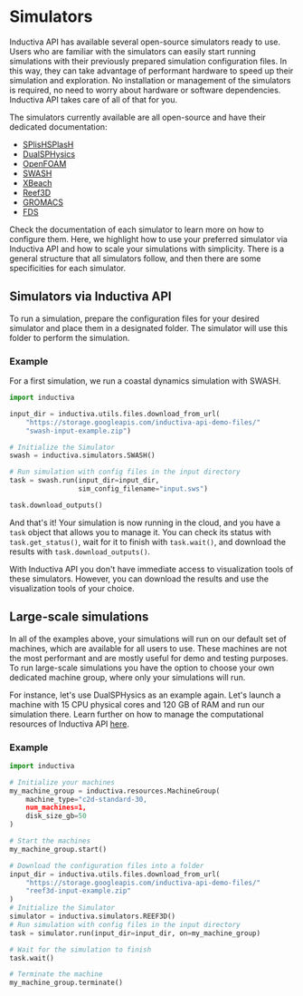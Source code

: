 # Simulators

Inductiva API has available several open-source simulators ready to use. Users 
who are familiar with the simulators can easily start running simulations with 
their previously prepared simulation configuration files. In this way, they can 
take advantage of performant hardware to speed up their simulation and exploration.
No installation or management of the simulators is required, no need to worry 
about hardware or software dependencies. Inductiva API takes care of all of that 
for you.

The simulators currently available are all open-source and have their dedicated 
documentation:
- [SPlisHSPlasH](https://github.com/InteractiveComputerGraphics/SPlisHSPlasH)
- [DualSPHysics](https://dual.sphysics.org/)
- [OpenFOAM](https://www.openfoam.com/)
- [SWASH](https://swash.sourceforge.io/)
- [XBeach](https://oss.deltares.nl/web/xbeach/)
- [Reef3D](https://reef3d.wordpress.com/)
- [GROMACS](https://www.gromacs.org/)
- [FDS](https://pages.nist.gov/fds-smv/)

Check the documentation of each simulator to learn more on how to configure them. 
Here, we highlight how to use your preferred simulator via Inductiva API and how 
to scale your simulations with simplicity. There is a general structure that all 
simulators follow, and then there are some specificities for each simulator.

## Simulators via Inductiva API

To run a simulation, prepare the configuration files for your desired simulator 
and place them in a designated folder. The simulator will use this folder to 
perform the simulation.

### Example

For a first simulation, we run a coastal dynamics simulation with SWASH.

```python
import inductiva

input_dir = inductiva.utils.files.download_from_url(
    "https://storage.googleapis.com/inductiva-api-demo-files/"
    "swash-input-example.zip")

# Initialize the Simulator
swash = inductiva.simulators.SWASH()

# Run simulation with config files in the input directory
task = swash.run(input_dir=input_dir, 
                 sim_config_filename="input.sws")

task.download_outputs()
```

And that's it! Your simulation is now running in the cloud, and you have a `task` 
object that allows you to manage it. You can check its status with `task.get_status()`, 
wait for it to finish with `task.wait()`, and download the results 
with `task.download_outputs()`.

With Inductiva API you don't have immediate access to visualization tools of 
these simulators. However, you can download the results and use the visualization 
tools of your choice. 

## Large-scale simulations

In all of the examples above, your simulations will run on our default set of 
machines, which are available for all users to use. These machines are not the 
most performant and are mostly useful for demo and testing purposes. To run 
large-scale simulations you have the option to choose your own dedicated machine 
group, where only your simulations will run.

For instance, let's use DualSPHysics as an example again. Let's launch a machine 
with 15 CPU physical cores and 120 GB of RAM and run our simulation there. 
Learn further on how to manage the computational resources of Inductiva 
API [here](https://github.com/inductiva/inductiva/blob/main/inductiva/resources/README.md).

### Example

```python
import inductiva

# Initialize your machines
my_machine_group = inductiva.resources.MachineGroup(
    machine_type="c2d-standard-30,
    num_machines=1,
    disk_size_gb=50
)

# Start the machines
my_machine_group.start()

# Download the configuration files into a folder
input_dir = inductiva.utils.files.download_from_url(
    "https://storage.googleapis.com/inductiva-api-demo-files/"
    "reef3d-input-example.zip"
)
# Initialize the Simulator
simulator = inductiva.simulators.REEF3D()
# Run simulation with config files in the input directory
task = simulator.run(input_dir=input_dir, on=my_machine_group)

# Wait for the simulation to finish
task.wait()

# Terminate the machine
my_machine_group.terminate()
```